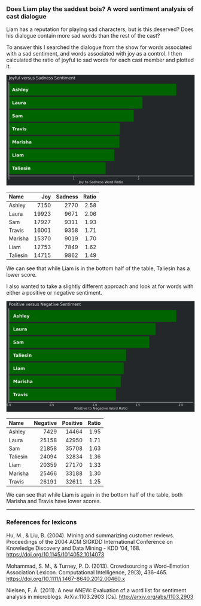 
### Does Liam play the saddest bois? A word sentiment analysis of cast dialogue

Liam has a reputation for playing sad characters, but is this deserved?
Does his dialogue contain more sad words than the rest of the cast?

To answer this I searched the dialogue from the show for words
associated with a sad sentiment, and words associated with joy as a
control. I then calculated the ratio of joyful to sad words for each
cast member and plotted it.

![joyful vs sad](../plots/joySadPlot.png)

| Name     |   Joy | Sadness | Ratio |
| :------- | ----: | ------: | ----: |
| Ashley   |  7150 |    2770 |  2.58 |
| Laura    | 19923 |    9671 |  2.06 |
| Sam      | 17927 |    9311 |  1.93 |
| Travis   | 16001 |    9358 |  1.71 |
| Marisha  | 15370 |    9019 |  1.70 |
| Liam     | 12753 |    7849 |  1.62 |
| Taliesin | 14715 |    9862 |  1.49 |

We can see that while Liam is in the bottom half of the table, Taliesin
has a lower score.

I also wanted to take a slightly different approach and look at for
words with either a positive or negative sentiment.

![positive vs negative](../plots/positiveNegativePlot.png)

| Name     | Negative | Positive | Ratio |
| :------- | -------: | -------: | ----: |
| Ashley   |     7429 |    14464 |  1.95 |
| Laura    |    25158 |    42950 |  1.71 |
| Sam      |    21858 |    35708 |  1.63 |
| Taliesin |    24094 |    32834 |  1.36 |
| Liam     |    20359 |    27170 |  1.33 |
| Marisha  |    25466 |    33188 |  1.30 |
| Travis   |    26191 |    32611 |  1.25 |

We can see that while Liam is again in the bottom half of the table,
both Marisha and Travis have lower scores.

-----

### References for lexicons

Hu, M., & Liu, B. (2004). Mining and summarizing customer reviews.
Proceedings of the 2004 ACM SIGKDD International Conference on Knowledge
Discovery and Data Mining - KDD ’04, 168.
<https://doi.org/10.1145/1014052.1014073>

Mohammad, S. M., & Turney, P. D. (2013). Crowdsourcing a Word–Emotion
Association Lexicon. Computational Intelligence, 29(3), 436–465.
<https://doi.org/10.1111/j.1467-8640.2012.00460.x>

Nielsen, F. Å. (2011). A new ANEW: Evaluation of a word list for
sentiment analysis in microblogs. ArXiv:1103.2903 \[Cs\].
<http://arxiv.org/abs/1103.2903>
